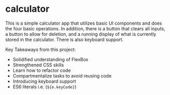 # calculator

This is a simple calculator app that utilizes basic UI components and does the four basic operations. In addition, there is a button that clears all inputs, a button to allow for deletion, and a running display of what is currently stored in the calculator. There is also keyboard support.

Key Takeaways from this project:
- Solidified understanding of FlexBox
- Strengthened CSS skills
- Learn how to refactor code
- Compartmentalize tasks to avoid reusing code
- Introducing keyboard support
- ES6 literals i.e. (`${e.keyCode}`)
